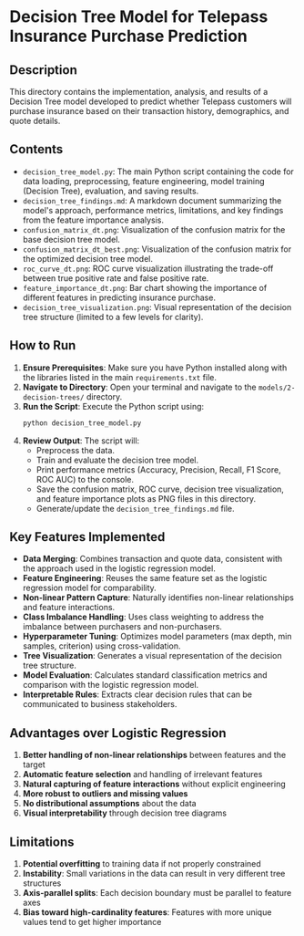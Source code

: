 # Decision Tree Model for Telepass Insurance Purchase Prediction

## Description
This directory contains the implementation, analysis, and results of a Decision Tree model developed to predict whether Telepass customers will purchase insurance based on their transaction history, demographics, and quote details.

## Contents

- `decision_tree_model.py`: The main Python script containing the code for data loading, preprocessing, feature engineering, model training (Decision Tree), evaluation, and saving results.
- `decision_tree_findings.md`: A markdown document summarizing the model's approach, performance metrics, limitations, and key findings from the feature importance analysis.
- `confusion_matrix_dt.png`: Visualization of the confusion matrix for the base decision tree model.
- `confusion_matrix_dt_best.png`: Visualization of the confusion matrix for the optimized decision tree model.
- `roc_curve_dt.png`: ROC curve visualization illustrating the trade-off between true positive rate and false positive rate.
- `feature_importance_dt.png`: Bar chart showing the importance of different features in predicting insurance purchase.
- `decision_tree_visualization.png`: Visual representation of the decision tree structure (limited to a few levels for clarity).

## How to Run

1. **Ensure Prerequisites**: Make sure you have Python installed along with the libraries listed in the main `requirements.txt` file.
2. **Navigate to Directory**: Open your terminal and navigate to the `models/2-decision-trees/` directory.
3. **Run the Script**: Execute the Python script using:
   ```bash
   python decision_tree_model.py
   ```
4. **Review Output**: The script will:
   - Preprocess the data.
   - Train and evaluate the decision tree model.
   - Print performance metrics (Accuracy, Precision, Recall, F1 Score, ROC AUC) to the console.
   - Save the confusion matrix, ROC curve, decision tree visualization, and feature importance plots as PNG files in this directory.
   - Generate/update the `decision_tree_findings.md` file.

## Key Features Implemented

- **Data Merging**: Combines transaction and quote data, consistent with the approach used in the logistic regression model.
- **Feature Engineering**: Reuses the same feature set as the logistic regression model for comparability.
- **Non-linear Pattern Capture**: Naturally identifies non-linear relationships and feature interactions.
- **Class Imbalance Handling**: Uses class weighting to address the imbalance between purchasers and non-purchasers.
- **Hyperparameter Tuning**: Optimizes model parameters (max depth, min samples, criterion) using cross-validation.
- **Tree Visualization**: Generates a visual representation of the decision tree structure.
- **Model Evaluation**: Calculates standard classification metrics and comparison with the logistic regression model.
- **Interpretable Rules**: Extracts clear decision rules that can be communicated to business stakeholders.

## Advantages over Logistic Regression

1. **Better handling of non-linear relationships** between features and the target
2. **Automatic feature selection** and handling of irrelevant features
3. **Natural capturing of feature interactions** without explicit engineering
4. **More robust to outliers and missing values**
5. **No distributional assumptions** about the data
6. **Visual interpretability** through decision tree diagrams

## Limitations

1. **Potential overfitting** to training data if not properly constrained
2. **Instability**: Small variations in the data can result in very different tree structures
3. **Axis-parallel splits**: Each decision boundary must be parallel to feature axes
4. **Bias toward high-cardinality features**: Features with more unique values tend to get higher importance 